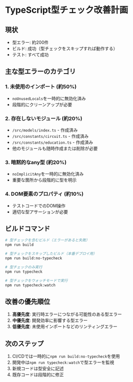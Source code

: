 # TypeScript型チェック改善計画

## 現状
- 型エラー: 約200件
- ビルド: 成功（型チェックをスキップすれば動作する）
- テスト: すべて成功

## 主な型エラーのカテゴリ

### 1. 未使用のインポート (約50%)
- `noUnusedLocals`を一時的に無効化済み
- 段階的にクリーンアップが必要

### 2. 存在しないモジュール (約20%)
- `/src/models/index.ts` - 作成済み
- `/src/constants/circuit.ts` - 作成済み
- `/src/constants/education.ts` - 作成済み
- 他のモジュールも随時作成または削除が必要

### 3. 暗黙的なany型 (約20%)
- `noImplicitAny`を一時的に無効化済み
- 重要な箇所から段階的に型を明示

### 4. DOM要素のプロパティ (約10%)
- テストコードでのDOM操作
- 適切な型アサーションが必要

## ビルドコマンド

```bash
# 型チェックを含むビルド（エラーがあると失敗）
npm run build

# 型チェックをスキップしたビルド（本番デプロイ用）
npm run build:no-typecheck

# 型チェックのみ実行
npm run typecheck

# 型チェックをウォッチモードで実行
npm run typecheck:watch
```

## 改善の優先順位

1. **高優先度**: 実行時エラーにつながる可能性のある型エラー
2. **中優先度**: 開発効率に影響する型エラー
3. **低優先度**: 未使用インポートなどのリンティングエラー

## 次のステップ

1. CI/CDでは一時的に`npm run build:no-typecheck`を使用
2. 開発中は`npm run typecheck:watch`で型エラーを監視
3. 新規コードは型安全に記述
4. 既存コードは段階的に修正